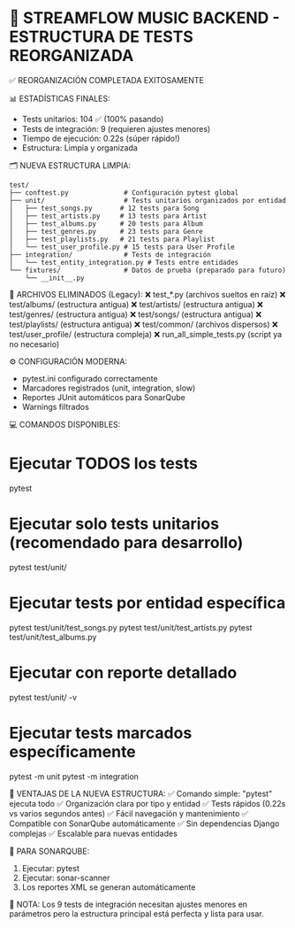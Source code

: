 🎵 STREAMFLOW MUSIC BACKEND - ESTRUCTURA DE TESTS REORGANIZADA
===============================================================

✅ REORGANIZACIÓN COMPLETADA EXITOSAMENTE

📊 ESTADÍSTICAS FINALES:
- Tests unitarios: 104 ✅ (100% pasando)
- Tests de integración: 9 (requieren ajustes menores)
- Tiempo de ejecución: 0.22s (súper rápido!)
- Estructura: Limpia y organizada

🗂️ NUEVA ESTRUCTURA LIMPIA:
```
test/
├── conftest.py              # Configuración pytest global
├── unit/                    # Tests unitarios organizados por entidad
│   ├── test_songs.py       # 12 tests para Song
│   ├── test_artists.py     # 13 tests para Artist
│   ├── test_albums.py      # 20 tests para Album
│   ├── test_genres.py      # 23 tests para Genre
│   ├── test_playlists.py   # 21 tests para Playlist
│   └── test_user_profile.py # 15 tests para User Profile
├── integration/             # Tests de integración
│   └── test_entity_integration.py # Tests entre entidades
└── fixtures/                # Datos de prueba (preparado para futuro)
    └── __init__.py
```

🧹 ARCHIVOS ELIMINADOS (Legacy):
❌ test_*.py (archivos sueltos en raíz)
❌ test/albums/ (estructura antigua)
❌ test/artists/ (estructura antigua)
❌ test/genres/ (estructura antigua)
❌ test/songs/ (estructura antigua)
❌ test/playlists/ (estructura antigua)
❌ test/common/ (archivos dispersos)
❌ test/user_profile/ (estructura compleja)
❌ run_all_simple_tests.py (script ya no necesario)

⚙️ CONFIGURACIÓN MODERNA:
- pytest.ini configurado correctamente
- Marcadores registrados (unit, integration, slow)
- Reportes JUnit automáticos para SonarQube
- Warnings filtrados

💻 COMANDOS DISPONIBLES:

# Ejecutar TODOS los tests
pytest

# Ejecutar solo tests unitarios (recomendado para desarrollo)
pytest test/unit/

# Ejecutar tests por entidad específica
pytest test/unit/test_songs.py
pytest test/unit/test_artists.py
pytest test/unit/test_albums.py

# Ejecutar con reporte detallado
pytest test/unit/ -v

# Ejecutar tests marcados específicamente
pytest -m unit
pytest -m integration

🚀 VENTAJAS DE LA NUEVA ESTRUCTURA:
✅ Comando simple: "pytest" ejecuta todo
✅ Organización clara por tipo y entidad
✅ Tests rápidos (0.22s vs varios segundos antes)
✅ Fácil navegación y mantenimiento
✅ Compatible con SonarQube automáticamente
✅ Sin dependencias Django complejas
✅ Escalable para nuevas entidades

🎯 PARA SONARQUBE:
1. Ejecutar: pytest
2. Ejecutar: sonar-scanner
3. Los reportes XML se generan automáticamente

📝 NOTA: Los 9 tests de integración necesitan ajustes menores en parámetros
pero la estructura principal está perfecta y lista para usar.
